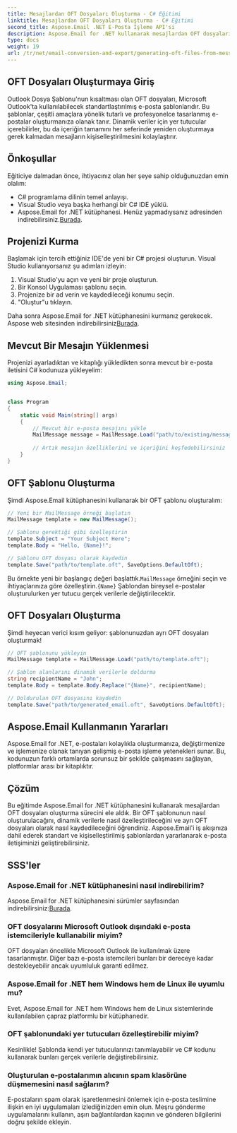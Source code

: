 ```yaml
---
title: Mesajlardan OFT Dosyaları Oluşturma - C# Eğitimi
linktitle: Mesajlardan OFT Dosyaları Oluşturma - C# Eğitimi
second_title: Aspose.Email .NET E-Posta İşleme API'si
description: Aspose.Email for .NET kullanarak mesajlardan OFT dosyalarını nasıl oluşturacağınızı öğrenin. Verimli e-posta şablonu oluşturmak için kaynak kodlu adım adım kılavuz.
type: docs
weight: 19
url: /tr/net/email-conversion-and-export/generating-oft-files-from-messages-csharp-tutorial/
---
```


## OFT Dosyaları Oluşturmaya Giriş

Outlook Dosya Şablonu'nun kısaltması olan OFT dosyaları, Microsoft Outlook'ta kullanılabilecek standartlaştırılmış e-posta şablonlarıdır. Bu şablonlar, çeşitli amaçlara yönelik tutarlı ve profesyonelce tasarlanmış e-postalar oluşturmanıza olanak tanır. Dinamik veriler için yer tutucular içerebilirler, bu da içeriğin tamamını her seferinde yeniden oluşturmaya gerek kalmadan mesajların kişiselleştirilmesini kolaylaştırır.

## Önkoşullar

Eğiticiye dalmadan önce, ihtiyacınız olan her şeye sahip olduğunuzdan emin olalım:

- C# programlama dilinin temel anlayışı.
- Visual Studio veya başka herhangi bir C# IDE yüklü.
-  Aspose.Email for .NET kütüphanesi. Henüz yapmadıysanız adresinden indirebilirsiniz.[Burada](https://releases.aspose.com/email/net).

## Projenizi Kurma

Başlamak için tercih ettiğiniz IDE'de yeni bir C# projesi oluşturun. Visual Studio kullanıyorsanız şu adımları izleyin:

1. Visual Studio'yu açın ve yeni bir proje oluşturun.
2. Bir Konsol Uygulaması şablonu seçin.
3. Projenize bir ad verin ve kaydedileceği konumu seçin.
4. "Oluştur"u tıklayın.

 Daha sonra Aspose.Email for .NET kütüphanesini kurmanız gerekecek. Aspose web sitesinden indirebilirsiniz[Burada](https://releases.aspose.com/email/net).

## Mevcut Bir Mesajın Yüklenmesi

Projenizi ayarladıktan ve kitaplığı yükledikten sonra mevcut bir e-posta iletisini C# kodunuza yükleyelim:

```csharp
using Aspose.Email;


class Program
{
    static void Main(string[] args)
    {
        // Mevcut bir e-posta mesajını yükle
        MailMessage message = MailMessage.Load("path/to/existing/message.eml");
        
        // Artık mesajın özelliklerini ve içeriğini keşfedebilirsiniz
    }
}
```

## OFT Şablonu Oluşturma

Şimdi Aspose.Email kütüphanesini kullanarak bir OFT şablonu oluşturalım:

```csharp
// Yeni bir MailMessage örneği başlatın
MailMessage template = new MailMessage();

// Şablonu gerektiği gibi özelleştirin
template.Subject = "Your Subject Here";
template.Body = "Hello, {Name}!";

// Şablonu OFT dosyası olarak kaydedin
template.Save("path/to/template.oft", SaveOptions.DefaultOft);
```

 Bu örnekte yeni bir başlangıç değeri başlattık.`MailMessage` örneğini seçin ve ihtiyaçlarınıza göre özelleştirin.`{Name}` Şablondan bireysel e-postalar oluşturulurken yer tutucu gerçek verilerle değiştirilecektir.

## OFT Dosyaları Oluşturma

Şimdi heyecan verici kısım geliyor: şablonunuzdan ayrı OFT dosyaları oluşturmak!

```csharp
// OFT şablonunu yükleyin
MailMessage template = MailMessage.Load("path/to/template.oft");

// Şablon alanlarını dinamik verilerle doldurma
string recipientName = "John";
template.Body = template.Body.Replace("{Name}", recipientName);

// Doldurulan OFT dosyasını kaydedin
template.Save("path/to/generated_email.oft", SaveOptions.DefaultOft);
```

## Aspose.Email Kullanmanın Yararları

Aspose.Email for .NET, e-postaları kolaylıkla oluşturmanıza, değiştirmenize ve işlemenize olanak tanıyan gelişmiş e-posta işleme yetenekleri sunar. Bu, kodunuzun farklı ortamlarda sorunsuz bir şekilde çalışmasını sağlayan, platformlar arası bir kitaplıktır.

## Çözüm

Bu eğitimde Aspose.Email for .NET kütüphanesini kullanarak mesajlardan OFT dosyaları oluşturma sürecini ele aldık. Bir OFT şablonunun nasıl oluşturulacağını, dinamik verilerle nasıl özelleştirileceğini ve ayrı OFT dosyaları olarak nasıl kaydedileceğini öğrendiniz. Aspose.Email'i iş akışınıza dahil ederek standart ve kişiselleştirilmiş şablonlardan yararlanarak e-posta iletişiminizi geliştirebilirsiniz.

## SSS'ler

### Aspose.Email for .NET kütüphanesini nasıl indirebilirim?

 Aspose.Email for .NET kütüphanesini sürümler sayfasından indirebilirsiniz:[Burada](https://releases.aspose.com/email/net).

### OFT dosyalarını Microsoft Outlook dışındaki e-posta istemcileriyle kullanabilir miyim?

OFT dosyaları öncelikle Microsoft Outlook ile kullanılmak üzere tasarlanmıştır. Diğer bazı e-posta istemcileri bunları bir dereceye kadar destekleyebilir ancak uyumluluk garanti edilmez.

### Aspose.Email for .NET hem Windows hem de Linux ile uyumlu mu?

Evet, Aspose.Email for .NET hem Windows hem de Linux sistemlerinde kullanılabilen çapraz platformlu bir kütüphanedir.

### OFT şablonundaki yer tutucuları özelleştirebilir miyim?

Kesinlikle! Şablonda kendi yer tutucularınızı tanımlayabilir ve C# kodunu kullanarak bunları gerçek verilerle değiştirebilirsiniz.

### Oluşturulan e-postalarımın alıcının spam klasörüne düşmemesini nasıl sağlarım?

E-postaların spam olarak işaretlenmesini önlemek için e-posta teslimine ilişkin en iyi uygulamaları izlediğinizden emin olun. Meşru gönderme uygulamalarını kullanın, aşırı bağlantılardan kaçının ve gönderen bilgilerini doğru şekilde ekleyin.